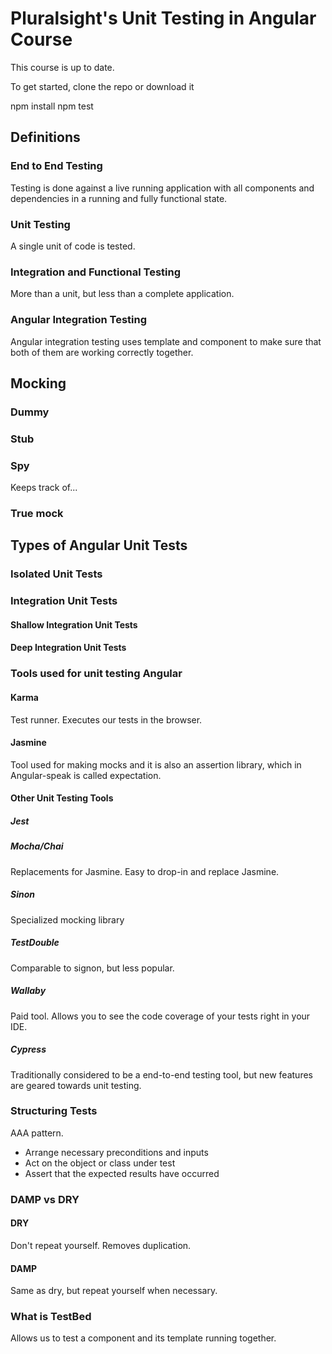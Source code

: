 # Pluralsight's Unit Testing in Angular Course
This course is up to date.

To get started, clone the repo or download it

npm install
npm test

## Definitions

### End to End Testing
Testing is done against a live running application with all components and dependencies in a running and fully functional state. 

### Unit Testing
A single unit of code is tested. 

### Integration and Functional Testing
More than a unit, but less than a complete application.

### Angular Integration Testing
Angular integration testing uses template and component to make sure that both of them are working correctly together. 

## Mocking
### Dummy

### Stub

### Spy
Keeps track of...

### True mock

## Types of Angular Unit Tests
### Isolated Unit Tests

### Integration Unit Tests
#### Shallow Integration Unit Tests
#### Deep Integration Unit Tests

### Tools used for unit testing Angular
#### Karma 
Test runner. Executes our tests in the browser.

#### Jasmine
Tool used for making mocks and it is also an assertion library, which in Angular-speak is called expectation.

#### Other Unit Testing Tools
##### Jest

##### Mocha/Chai
Replacements for Jasmine. Easy to drop-in and replace Jasmine.

##### Sinon
Specialized mocking library

##### TestDouble
Comparable to signon, but less popular.

##### Wallaby
Paid tool. Allows you to see the code coverage of your tests right in your IDE.

##### Cypress
Traditionally considered to be a end-to-end testing tool, but new features are geared towards unit testing.

### Structuring Tests
AAA pattern.

- Arrange necessary preconditions and inputs
- Act on the object or class under test
- Assert that the expected results have occurred

### DAMP vs DRY
#### DRY
Don't repeat yourself. Removes duplication.

#### DAMP
Same as dry, but repeat yourself when necessary.

### What is TestBed
Allows us to test a component and its template running together.

